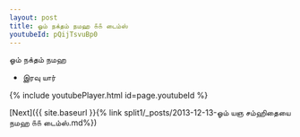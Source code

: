```yaml
---
layout: post
title: ஓம் நக்தம் நமஹ ௧௧ டைம்ஸ்
youtubeId: pQijTsvuBp0
---
```

 
 
 ஓம் நக்தம் நமஹ  
 
 -  இரவு யார் 
 
  
 
  
 
 
 
 
 
 


{% include youtubePlayer.html id=page.youtubeId %}
 
[Next]({{ site.baseurl }}{% link  split1/_posts/2013-12-13-ஓம் யஞ சம்ஹிதையை நமஹ ௧௧ டைம்ஸ்.md%})
 
